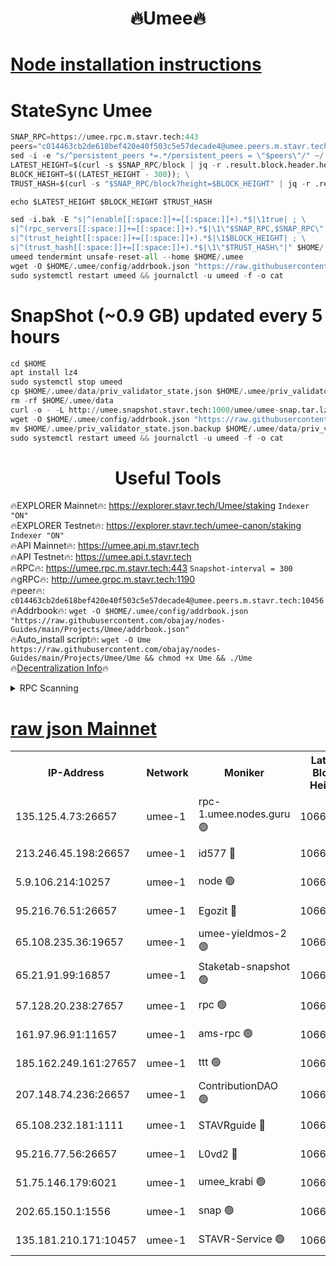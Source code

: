 <h1 align="center"> 🔥Umee🔥</h1>


[Node installation instructions](https://github.com/obajay/nodes-Guides/tree/main/Projects/Umee)
=
# StateSync Umee
```python
SNAP_RPC=https://umee.rpc.m.stavr.tech:443
peers="c014463cb2de618bef420e40f503c5e57decade4@umee.peers.m.stavr.tech:10456"
sed -i -e "s/^persistent_peers *=.*/persistent_peers = \"$peers\"/" ~/.umee/config/config.toml
LATEST_HEIGHT=$(curl -s $SNAP_RPC/block | jq -r .result.block.header.height); \
BLOCK_HEIGHT=$((LATEST_HEIGHT - 300)); \
TRUST_HASH=$(curl -s "$SNAP_RPC/block?height=$BLOCK_HEIGHT" | jq -r .result.block_id.hash)

echo $LATEST_HEIGHT $BLOCK_HEIGHT $TRUST_HASH

sed -i.bak -E "s|^(enable[[:space:]]+=[[:space:]]+).*$|\1true| ; \
s|^(rpc_servers[[:space:]]+=[[:space:]]+).*$|\1\"$SNAP_RPC,$SNAP_RPC\"| ; \
s|^(trust_height[[:space:]]+=[[:space:]]+).*$|\1$BLOCK_HEIGHT| ; \
s|^(trust_hash[[:space:]]+=[[:space:]]+).*$|\1\"$TRUST_HASH\"|" $HOME/.umee/config/config.toml
umeed tendermint unsafe-reset-all --home $HOME/.umee
wget -O $HOME/.umee/config/addrbook.json "https://raw.githubusercontent.com/obajay/nodes-Guides/main/Projects/Umee/addrbook.json"
sudo systemctl restart umeed && journalctl -u umeed -f -o cat
```
# SnapShot (~0.9 GB) updated every 5 hours
```python
cd $HOME
apt install lz4
sudo systemctl stop umeed
cp $HOME/.umee/data/priv_validator_state.json $HOME/.umee/priv_validator_state.json.backup
rm -rf $HOME/.umee/data
curl -o - -L http://umee.snapshot.stavr.tech:1000/umee/umee-snap.tar.lz4 | lz4 -c -d - | tar -x -C $HOME/.umee --strip-components 2
wget -O $HOME/.umee/config/addrbook.json "https://raw.githubusercontent.com/obajay/nodes-Guides/main/Projects/Umee/addrbook.json"
mv $HOME/.umee/priv_validator_state.json.backup $HOME/.umee/data/priv_validator_state.json
sudo systemctl restart umeed && journalctl -u umeed -f -o cat
```
 <h1 align="center"> Useful Tools</h1>

🔥EXPLORER Mainnet🔥:      https://explorer.stavr.tech/Umee/staking             `Indexer "ON"` \
🔥EXPLORER Testnet🔥:        https://explorer.stavr.tech/umee-canon/staking      `Indexer "ON"` \
🔥API Mainnet🔥:                   https://umee.api.m.stavr.tech \
🔥API Testnet🔥:                     https://umee.api.t.stavr.tech \
🔥RPC🔥:                           https://umee.rpc.m.stavr.tech:443                     `Snapshot-interval = 300` \
🔥gRPC🔥:                              http://umee.grpc.m.stavr.tech:1190 \
🔥peer🔥:                     `c014463cb2de618bef420e40f503c5e57decade4@umee.peers.m.stavr.tech:10456` \
🔥Addrbook🔥:    ```wget -O $HOME/.umee/config/addrbook.json "https://raw.githubusercontent.com/obajay/nodes-Guides/main/Projects/Umee/addrbook.json"``` \
🔥Auto_install script🔥: ```wget -O Ume https://raw.githubusercontent.com/obajay/nodes-Guides/main/Projects/Umee/Ume && chmod +x Ume && ./Ume``` \
🔥[Decentralization Info](https://github.com/obajay/StateSync-snapshots/tree/main/Projects/Umee/Decentralization)🔥

<details>
<summary>RPC Scanning</summary>

<h2 align="center"> We scan nodes in real time every 4 hours. And we provide the final result of RPC endpoints.
We cannot influence the operation of these nodes in any way. </h2>


```python
If Voting Power is higher than 0 --> then the Node is a validator of the network and may be subject to attack and be a potential threat to the chain.
```
```python
We marked such validators with a red symbol
```

</details>

[raw json Mainnet](https://rpc-check.umeem.stavr.tech/umeem/rpc-umeem-result.json)
=



<table><tr><th>IP-Address</th><th>Network</th><th>Moniker</th><th>Latest Block Height</th><th>Earliest Block Height</th><th>Catching Up</th><th>Tx Index</th><th>Voting Power</th><th>Scan Time</th></tr><tr><td>135.125.4.73:26657</td><td>umee-1</td><td>rpc-1.umee.nodes.guru 🟢</td><td>10665662</td><td>5167386</td><td>False</td><td>on</td><td>0</td><td>2024-02-19T16:39:40.681183848UTC</td></tr><tr><td>213.246.45.198:26657</td><td>umee-1</td><td>id577 🔴</td><td>10665649</td><td>7100001</td><td>False</td><td>on</td><td>35115902</td><td>2024-02-19T16:38:25.749650953UTC</td></tr><tr><td>5.9.106.214:10257</td><td>umee-1</td><td>node 🟢</td><td>10665658</td><td>7942001</td><td>False</td><td>on</td><td>0</td><td>2024-02-19T16:39:16.871330525UTC</td></tr><tr><td>95.216.76.51:26657</td><td>umee-1</td><td>Egozit 🔴</td><td>10665662</td><td>8262001</td><td>False</td><td>off</td><td>38504665</td><td>2024-02-19T16:39:40.341858874UTC</td></tr><tr><td>65.108.235.36:19657</td><td>umee-1</td><td>umee-yieldmos-2 🟢</td><td>10665643</td><td>9575548</td><td>False</td><td>on</td><td>0</td><td>2024-02-19T16:37:52.631572349UTC</td></tr><tr><td>65.21.91.99:16857</td><td>umee-1</td><td>Staketab-snapshot 🟢</td><td>10665653</td><td>9992001</td><td>False</td><td>off</td><td>0</td><td>2024-02-19T16:38:52.850094556UTC</td></tr><tr><td>57.128.20.238:27657</td><td>umee-1</td><td>rpc 🟢</td><td>10665659</td><td>10337379</td><td>False</td><td>on</td><td>0</td><td>2024-02-19T16:39:25.321345495UTC</td></tr><tr><td>161.97.96.91:11657</td><td>umee-1</td><td>ams-rpc 🟢</td><td>10665665</td><td>10352001</td><td>False</td><td>on</td><td>0</td><td>2024-02-19T16:40:01.105783423UTC</td></tr><tr><td>185.162.249.161:27657</td><td>umee-1</td><td>ttt 🟢</td><td>10665656</td><td>10381617</td><td>False</td><td>on</td><td>0</td><td>2024-02-19T16:39:05.433071268UTC</td></tr><tr><td>207.148.74.236:26657</td><td>umee-1</td><td>ContributionDAO 🟢</td><td>10665663</td><td>10484838</td><td>False</td><td>off</td><td>0</td><td>2024-02-19T16:39:47.762980556UTC</td></tr><tr><td>65.108.232.181:1111</td><td>umee-1</td><td>STAVRguide 🔴</td><td>10665643</td><td>10560001</td><td>False</td><td>on</td><td>357732</td><td>2024-02-19T16:37:50.132931891UTC</td></tr><tr><td>95.216.77.56:26657</td><td>umee-1</td><td>L0vd2 🔴</td><td>10665665</td><td>10565665</td><td>False</td><td>off</td><td>38411585</td><td>2024-02-19T16:40:00.806008524UTC</td></tr><tr><td>51.75.146.179:6021</td><td>umee-1</td><td>umee_krabi 🟢</td><td>10665660</td><td>10656048</td><td>False</td><td>on</td><td>0</td><td>2024-02-19T16:39:33.779116271UTC</td></tr><tr><td>202.65.150.1:1556</td><td>umee-1</td><td>snap 🟢</td><td>10665657</td><td>10662796</td><td>False</td><td>on</td><td>0</td><td>2024-02-19T16:39:14.552690737UTC</td></tr><tr><td>135.181.210.171:10457</td><td>umee-1</td><td>STAVR-Service 🟢</td><td>10665663</td><td>10662901</td><td>False</td><td>on</td><td>0</td><td>2024-02-19T16:39:48.114509459UTC</td></tr></table>
